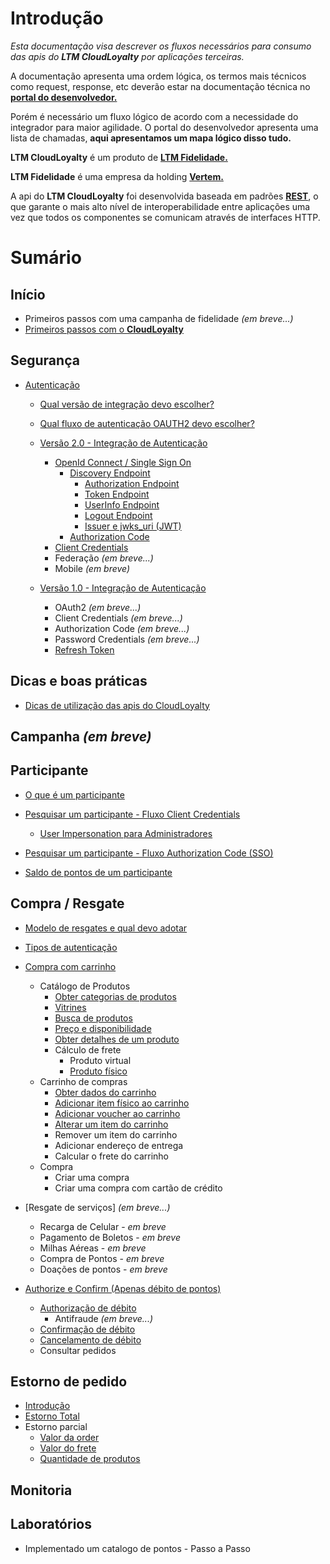 # Introdução

_Esta documentação visa descrever os fluxos necessários para consumo das apis do **LTM CloudLoyalty** por aplicações terceiras._

A documentação apresenta uma ordem lógica, os termos mais técnicos como request, response, etc deverão estar na documentação técnica no [**portal do desenvolvedor.**](https://portal.ltm.digital/)

Porém é necessário um fluxo lógico de acordo com a necessidade do integrador para maior agilidade.
O portal do desenvolvedor apresenta uma lista de chamadas, **aqui apresentamos um mapa lógico disso tudo.**

**LTM CloudLoyalty** é um produto de <a href="https://vertem.com" target="_blank">**LTM Fidelidade.**</a>

**LTM Fidelidade** é uma empresa da holding <a href="https://vertem.com" target="_blank">**Vertem.**</a>

A api do **LTM CloudLoyalty** foi desenvolvida baseada em padrões [**REST**](https://pt.wikipedia.org/wiki/REST), o que garante o mais alto nível de interoperabilidade entre aplicações uma vez que todos os componentes se comunicam através de interfaces HTTP.

# Sumário

## Início

- Primeiros passos com uma campanha de fidelidade _(em breve...)_
- [Primeiros passos com o **CloudLoyalty**](/starting.md)

## Segurança

- [Autenticação](/auth/cognito/readme.md)

  - [Qual versão de integração devo escolher?](/auth/new-or-legacy.md)
  - [Qual fluxo de autenticação OAUTH2 devo escolher?](/auth/flows.md)

  - [Versão 2.0 - Integração de Autenticação](/auth/cognito/readme.md)

    - [OpenId Connect / Single Sign On](/auth/cognito/sso.md)
      - [Discovery Endpoint](/auth/cognito/well-known.md)
        - [Authorization Endpoint](/auth/cognito/well-known.md)
        - [Token Endpoint](/auth/cognito/well-known.md)
        - [UserInfo Endpoint](/auth/cognito/well-known.md)
        - [Logout Endpoint](/auth/cognito/well-known.md)
        - [Issuer e jwks_uri (JWT)](/auth/cognito/well-known.md)
      - [Authorization Code](/auth/cognito/authorization_code.md)
    - [Client Credentials](/auth/cognito/client_credentials.md)
    - Federação _(em breve...)_
    - Mobile _(em breve)_

  - [Versão 1.0 - Integração de Autenticação](/auth/legacy/readme.md)

    - OAuth2 _(em breve...)_
    - Client Credentials _(em breve...)_
    - Authorization Code _(em breve...)_
    - Password Credentials _(em breve...)_
    - [Refresh Token](/auth/legacy/refresh_token.md)

## Dicas e boas práticas

- [Dicas de utilização das apis do CloudLoyalty](/tips/readme.md)

## Campanha _(em breve)_

## Participante

- [O que é um participante](/participant/readme.md)

- [Pesquisar um participante - Fluxo Client Credentials](/participant/client_credentials.md)
  - [User Impersonation para Administradores](/participant/user_impersonation.md)
- [Pesquisar um participante - Fluxo Authorization Code (SSO)](/participant/authorization_code.md)
- [Saldo de pontos de um participante](/participant/balance.md)

## Compra / Resgate

- [Modelo de resgates e qual devo adotar](/purchase/readme.md)
- [Tipos de autenticação](/purchase/auth.md)

- [Compra com carrinho](/purchase/internal.md)

  - Catálogo de Produtos
    - [Obter categorias de produtos](/product/category.md)
    - [Vitrines](/showcase/readme.md)
    - [Busca de produtos](/product/readme.md)
    - [Preço e disponibilidade](/product/availability.md)
    - [Obter detalhes de um produto](/product/detail.md)
    - Cálculo de frete
      - Produto virtual
      - [Produto físico](/product/phisical-shipping.md)
  - Carrinho de compras
    - [Obter dados do carrinho](/cart/readme.md)
    - [Adicionar item físico ao carrinho](/cart/add.md)
    - [Adicionar voucher ao carrinho](/cart/add-voucher.md)
    - [Alterar um item do carrinho](/cart/update.md)
    - Remover um item do carrinho
    - Adicionar endereço de entrega
    - Calcular o frete do carrinho
  - Compra
    - Criar uma compra
    - Criar uma compra com cartão de crédito

- [Resgate de serviços] _(em breve...)_
  - Recarga de Celular - _em breve_
  - Pagamento de Boletos - _em breve_
  - Milhas Aéreas - _em breve_
  - Compra de Pontos - _em breve_
  - Doações de pontos - _em breve_

- [Authorize e Confirm (Apenas débito de pontos)](/purchase/external.md)
  - [Authorização de débito](/purchase/authorize.md)
    - Antifraude _(em breve...)_
  - [Confirmação de débito](/purchase/confirm.md)
  - [Cancelamento de débito](/purchase/cancel.md)
  - Consultar pedidos

## Estorno de pedido
- [Introdução](reversal/readme.md) 
- [Estorno Total](reversal/total.md)
- Estorno parcial
  - [Valor da order](reversal/order-value.md)
  - [Valor do frete](reversal/shipping-value.md)
  - [Quantidade de produtos](reversal/product-quantity.md)

## Monitoria

## Laboratórios
- Implementado um catalogo de pontos - Passo a Passo
